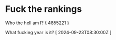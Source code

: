 # Fuck the rankings

Who the hell am I?
{ 4855221 }

What fucking year is it?
[ 2024-09-23T08:30:00Z ]
